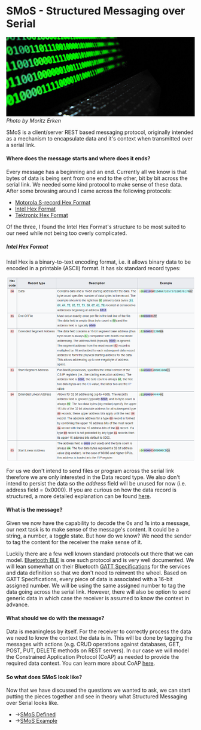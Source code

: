 # SMoS - Structured Messaging over Serial
![Cover](images/smos_cover_moritz_erken.jpg) *Photo by Moritz Erken*

SMoS is a client/server REST based messaging protocol, originally intended as a mechanism to encapsulate data and it's context when transmitted over a serial link.

#### Where does the message starts and where does it ends?

Every message has a beginning and an end. Currently all we know is that bytes of data is being sent from one end to the other, bit by bit across the serial link. We needed some kind protocol to make sense of these data. After some browsing around I came across the following protocols:
* [Motorola S-record Hex Format](https://en.wikipedia.org/wiki/SREC_(file_format))
* [Intel Hex Format](https://en.wikipedia.org/wiki/Intel_HEX)
* [Tektronix Hex Format](https://en.wikipedia.org/wiki/Tektronix_hex_format)

Of the three, I found the Intel Hex Format's structure to be most suited to our need while not being too overly complicated.

##### Intel Hex Format

Intel Hex is a binary-to-text encoding format, i.e. it allows binary data to be encoded in a printable (ASCII) format. It has six standard record types:

![Intel Hex Record Types](images/ihex_records.png)

For us we don't intend to send files or program across the serial link therefore we are only interested in the Data record type. We also don't intend to persist the data so the *address* field will be unused for now (i.e. address field = 0x0000). If you are curious on how the data record is structured, a more detailed explanation can be found [here](https://web.archive.org/web/20200301224049/https://www.sbprojects.net/knowledge/fileformats/intelhex.php).

#### What is the message?

Given we now have the capability to decode the 0s and 1s into a message, our next task is to make sense of the message's content. It could be a string, a number, a toggle state. But how do we know? We need the sender to tag the content for the receiver the make sense of it.

Luckily there are a few well known standard protocols out there that we can model. [Bluetooth BLE](https://www.bluetooth.com) is one such protocol and is very well documented. We will lean somewhat on their Bluetooth [GATT Specifications](https://www.bluetooth.com/specifications/gatt/) for the services and data definition so that we don't need to reinvent the wheel. Based on GATT Specifications, every piece of data is associated with a 16-bit assigned number. We will be using the same assigned number to tag the data going across the serial link. However, there will also be option to send generic data in which case the receiver is assumed to know the context in advance.

#### What should we do with the message?

Data is meaningless by itself. For the receiver to correctly process the data we need to know the context the data is in. This will be done by tagging the messages with actions (e.g. CRUD operations against databases, GET, POST, PUT, DELETE methods on REST servers). In our case we will model the Constrained Application Protocol (CoAP) as needed to provide the required data context. You can learn more about CoAP [here](https://coap.technology/).

#### So what does SMoS look like?

Now that we have discussed the questions we wanted to ask, we can start putting the pieces together and see in theory what Structured Messaging over Serial looks like.


* ->[SMoS Defined](smos_defined.md)
* ->[SMoS Example](smos_example.md)